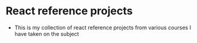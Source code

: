 # React reference projects

- This is my collection of react reference projects from various courses I have taken on the subject